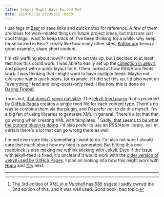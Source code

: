 ```yaml
---
title: Jekyll Might Have Failed Me?
date: 2024-05-22 18:35:03 -0300
---
```


I use tags in [Bear](https://bear.app/) to save links and quick notes for reference. A few of them are ideas for work-related things or future project ideas, but most are just cool things I want to keep track of. I've been thinking for a while: why keep those locked in Bear? I really like how many other sites, [Kottke.org](https://kottke.org/) being a great example, share short content.

I'm still waffling about how/if I want to set this up, but I decided to at least test how this could work. I was able to easily set up the [collection in Jekyll](https://jekyllrb.com/docs/collections/), and played with a quick layout for it. I then looked at how RSS/Atom feeds work. I was thinking that I might want to have multiple feeds. Maybe not everyone wants quick posts, for example. If I did set this up, I'd also want an "everything" feed and long-posts-only feed. I like how this is done on [Daring Fireball](https://daringfireball.net/feeds/).

Turns out, [that doesn't](https://github.com/jekyll/jekyll-feed/issues/289) [seem possible](https://github.com/jekyll/jekyll-feed/issues/390). The [jekyll-feed plugin](https://github.com/jekyll/jekyll-feed/) that's provided by [GitHub Pages](https://pages.github.com/versions/) creates a single feed file for each content type. There's no way to combine them via the plugin, and I'd prefer not to do this myself. I'm a big fan of using libraries to generate XML in general. There's a lot that that go wrong when creating XML with templates. [^1] Sadly, [that seems to be what the current plugin is doing](https://github.com/jekyll/jekyll-feed/blob/master/lib/jekyll-feed/feed.xml). I'd also prefer to use an RSS/Atom library, as I'm certain there's a lot that can go wrong there as well.

I'm not even sure this is something I want to do. I'm also not sure I should care that much about how my feed is generated. But hitting this one roadblock is also making me rethink sticking with Jekyll. Even if the issue with jekyll-feed is fixed, it's unclear if it would work with the [older version of Jekyll used by GitHub Pages](https://anderegg.ca/2024/02/18/some-thoughts-on-jekyll). I plan on looking into how this might work with [Hugo](https://gohugo.io/) and [11ty](https://www.11ty.dev/) next.

---

[^1]: The 3rd edition of *[XML in a Nutshell](https://www.google.ca/books/edition/_/_QAhsNWUSFoC)* has 689 pages! I sadly owned the 2nd edition of this, and it was well used. Good book, bad topic.
